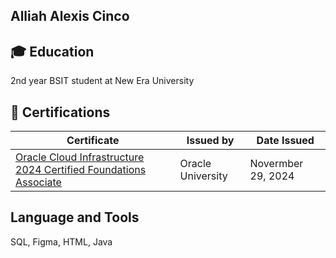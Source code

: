 ## Alliah Alexis Cinco
## 🎓 Education
2nd year BSIT student at New Era University
## 📃 Certifications
| Certificate | Issued by | Date Issued |
|---|---|---|
| [Oracle Cloud Infrastructure 2024 Certified Foundations Associate](https://catalog-education.oracle.com/ords/certview/sharebadge?id=CC20263DEB329084AB593E1D0B9EB432E859835F0FE00DFC3D72226DED277691) | Oracle University | Novermber 29, 2024 |                                                                         
## Language and Tools
SQL, Figma, HTML, Java

